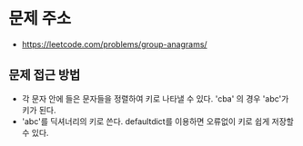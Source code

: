# 문제 주소
* https://leetcode.com/problems/group-anagrams/

## 문제 접근 방법
* 각 문자 안에 들은 문자들을 정렬하여 키로 나타낼 수 있다. 'cba' 의 경우 'abc'가 키가 된다.
* 'abc'를 딕셔너리의 키로 쓴다. defaultdict를 이용하면 오류없이 키로 쉽게 저장할 수 있다.
